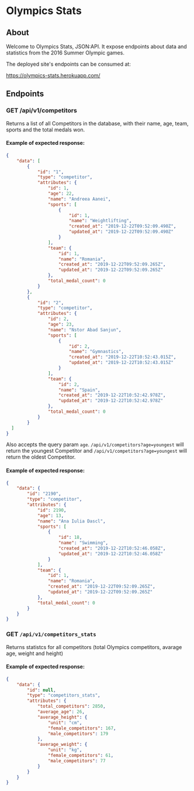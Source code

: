 # Olympics Stats 

## About

Welcome to Olympics Stats, JSON:API. It expose endpoints about data and statistics from the 2016 Summer Olympic games.

The deployed site's endpoints can be consumed at:

https://olympics-stats.herokuapp.com/

## Endpoints

### GET /api/v1/competitors

Returns a list of all Competitors in the database, with their name, age, team, sports and the total medals won.

#### Example of expected response:

```json
{
    "data": [
        {
            "id": "1",
            "type": "competitor",
            "attributes": {
                "id": 1,
                "age": 22,
                "name": "Andreea Aanei",
                "sports": [
                    {
                        "id": 1,
                        "name": "Weightlifting",
                        "created_at": "2019-12-22T09:52:09.490Z",
                        "updated_at": "2019-12-22T09:52:09.490Z"
                    }
                ],
                "team": {
                    "id": 1,
                    "name": "Romania",
                    "created_at": "2019-12-22T09:52:09.265Z",
                    "updated_at": "2019-12-22T09:52:09.265Z"
                },
                "total_medal_count": 0
            }
        },
        {
            "id": "2",
            "type": "competitor",
            "attributes": {
                "id": 2,
                "age": 23,
                "name": "Nstor Abad Sanjun",
                "sports": [
                    {
                        "id": 2,
                        "name": "Gymnastics",
                        "created_at": "2019-12-22T10:52:43.015Z",
                        "updated_at": "2019-12-22T10:52:43.015Z"
                    }
                ],
                "team": {
                    "id": 2,
                    "name": "Spain",
                    "created_at": "2019-12-22T10:52:42.978Z",
                    "updated_at": "2019-12-22T10:52:42.978Z"
                },
                "total_medal_count": 0
            }
        }
  ]
}
```
Also accepts the query param `age`. `/api/v1/competitors?age=youngest` will return the youngest Competitor and `/api/v1/competitors?age=youngest` will return the oldest Competitor.

#### Example of expected response:

```json
{
    "data": {
        "id": "2190",
        "type": "competitor",
        "attributes": {
            "id": 2190,
            "age": 13,
            "name": "Ana Iulia Dascl",
            "sports": [
                {
                    "id": 18,
                    "name": "Swimming",
                    "created_at": "2019-12-22T10:52:46.058Z",
                    "updated_at": "2019-12-22T10:52:46.058Z"
                }
            ],
            "team": {
                "id": 1,
                "name": "Romania",
                "created_at": "2019-12-22T09:52:09.265Z",
                "updated_at": "2019-12-22T09:52:09.265Z"
            },
            "total_medal_count": 0
        }
    }
}
```
### GET `/api/v1/competitors_stats`

Returns statistcs for all competitors (total Olympics competitors, avarage age, weight and height)

#### Example of expected response:

```json
{
    "data": {
        "id": null,
        "type": "competitors_stats",
        "attributes": {
            "total_competitors": 2850,
            "average_age": 26,
            "average_height": {
                "unit": "cm",
                "female_competitors": 167,
                "male_competitors": 179
            },
            "average_weight": {
                "unit": "kg",
                "female_competitors": 61,
                "male_competitors": 77
            }
        }
    }
}
```

